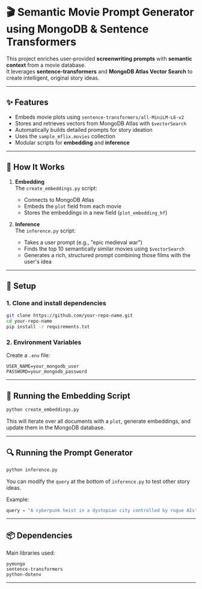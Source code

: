 # 🎬 Semantic Movie Prompt Generator using MongoDB & Sentence Transformers

This project enriches user-provided **screenwriting prompts** with **semantic context** from a movie database.  
It leverages **sentence-transformers** and **MongoDB Atlas Vector Search** to create intelligent, original story ideas.

---

## ✨ Features

- Embeds movie plots using `sentence-transformers/all-MiniLM-L6-v2`
- Stores and retrieves vectors from MongoDB Atlas with `$vectorSearch`
- Automatically builds detailed prompts for story ideation
- Uses the `sample_mflix.movies` collection
- Modular scripts for **embedding** and **inference**

---

## 🧠 How It Works

1. **Embedding**  
   The `create_embeddings.py` script:
   - Connects to MongoDB Atlas
   - Embeds the `plot` field from each movie
   - Stores the embeddings in a new field (`plot_embedding_hf`)

2. **Inference**  
   The `inference.py` script:
   - Takes a user prompt (e.g., "epic medieval war")
   - Finds the top 10 semantically similar movies using `$vectorSearch`
   - Generates a rich, structured prompt combining those films with the user's idea

---

## 🔧 Setup

### 1. Clone and install dependencies

```bash
git clone https://github.com/your-repo-name.git
cd your-repo-name
pip install -r requirements.txt
```

### 2. Environment Variables

Create a `.env` file:

```
USER_NAME=your_mongodb_user
PASSWORD=your_mongodb_password
```

---

## 🚀 Running the Embedding Script

```bash
python create_embeddings.py
```

This will iterate over all documents with a `plot`, generate embeddings, and update them in the MongoDB database.

---

## 🔍 Running the Prompt Generator

```bash
python inference.py
```

You can modify the `query` at the bottom of `inference.py` to test other story ideas.

Example:

```python
query = "A cyberpunk heist in a dystopian city controlled by rogue AIs"
```

---

## 📦 Dependencies

Main libraries used:

```
pymongo
sentence-transformers
python-dotenv
```

---
